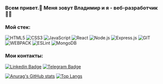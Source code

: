 ### Всем привет.👋 Меня зовут Владимир и я - веб-разработчик 👨‍💻

### Мой стек:

![HTML5](https://img.shields.io/badge/-HTML5-000?&logo=HTML5)
![CSS3](https://img.shields.io/badge/-CSS3-000?&logo=CSS3)
![JavaScript](https://img.shields.io/badge/-JavaScript-000?&logo=JavaScript)
![React](https://img.shields.io/badge/-React-000?&logo=React)
![Node.js](https://img.shields.io/badge/-Node.js-000?&logo=node.js)
![Express.js](https://img.shields.io/badge/-Express-000?logo=express)
![GIT](https://img.shields.io/badge/-GIT-000?&logo=GIT)
![WEBPACK](https://img.shields.io/badge/-WEBPACK-000?&logo=WEBPACK)
![ESLint](https://img.shields.io/badge/-ESLint-000?&logo=ESLint)
![MongoDB](https://img.shields.io/badge/-MongoDB-000?&logo=MongoDB)

### Мои контакты:
[![Linkedin Badge](	https://img.shields.io/badge/-Vovkasquid-0077B5?style=for-the-badge&logo=linkedin&logoColor=whitee&link=hhttps://www.linkedin.com/in/vovkasquid//)](https://www.linkedin.com/in/vovkasquid/)
[![Telegram Badge](https://img.shields.io/badge/-Vovkasquid-2CA5E0?style=for-the-badge&logo=telegram&logoColor=white&link=https://t.me/luxary_squid)](https://t.me/luxary_squid)  

[![Anurag's GitHub stats](https://github-readme-stats.vercel.app/api?username=Vovkasquid&show_icons=true)](https://github.com/anuraghazra/github-readme-stats)
[![Top Langs](https://github-readme-stats.vercel.app/api/top-langs/?username=Vovkasquid&layout=compact)](https://github.com/anuraghazra/github-readme-stats)
